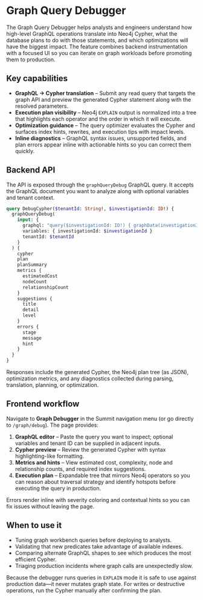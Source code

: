 # Graph Query Debugger

The Graph Query Debugger helps analysts and engineers understand how high-level GraphQL operations translate into Neo4j Cypher,
what the database plans to do with those statements, and which optimizations will have the biggest impact. The feature combines
backend instrumentation with a focused UI so you can iterate on graph workloads before promoting them to production.

## Key capabilities

- **GraphQL → Cypher translation** – Submit any read query that targets the graph API and preview the generated Cypher statement
  along with the resolved parameters.
- **Execution plan visibility** – Neo4j `EXPLAIN` output is normalized into a tree that highlights each operator and the order in
  which it will execute.
- **Optimization guidance** – The query optimizer evaluates the Cypher and surfaces index hints, rewrites, and execution tips with
  impact levels.
- **Inline diagnostics** – GraphQL syntax issues, unsupported fields, and plan errors appear inline with actionable hints so you
  can correct them quickly.

## Backend API

The API is exposed through the `graphQueryDebug` GraphQL query. It accepts the GraphQL document you want to analyze along with
optional variables and tenant context.

```graphql
query DebugCypher($tenantId: String!, $investigationId: ID!) {
  graphQueryDebug(
    input: {
      graphql: "query($investigationId: ID!) { graphData(investigationId: $investigationId) { nodeCount edgeCount } }"
      variables: { investigationId: $investigationId }
      tenantId: $tenantId
    }
  ) {
    cypher
    plan
    planSummary
    metrics {
      estimatedCost
      nodeCount
      relationshipCount
    }
    suggestions {
      title
      detail
      level
    }
    errors {
      stage
      message
      hint
    }
  }
}
```

Responses include the generated Cypher, the Neo4j plan tree (as JSON), optimization metrics, and any diagnostics collected during
parsing, translation, planning, or optimization.

## Frontend workflow

Navigate to **Graph Debugger** in the Summit navigation menu (or go directly to `/graph/debug`). The page provides:

1. **GraphQL editor** – Paste the query you want to inspect; optional variables and tenant ID can be supplied in adjacent inputs.
2. **Cypher preview** – Review the generated Cypher with syntax highlighting-like formatting.
3. **Metrics and hints** – View estimated cost, complexity, node and relationship counts, and required index suggestions.
4. **Execution plan** – Expandable tree that mirrors Neo4j operators so you can reason about traversal strategy and identify
   hotspots before executing the query in production.

Errors render inline with severity coloring and contextual hints so you can fix issues without leaving the page.

## When to use it

- Tuning graph workbench queries before deploying to analysts.
- Validating that new predicates take advantage of available indexes.
- Comparing alternate GraphQL shapes to see which produces the most efficient Cypher.
- Triaging production incidents where graph calls are unexpectedly slow.

Because the debugger runs queries in `EXPLAIN` mode it is safe to use against production data—it never mutates graph state. For
writes or destructive operations, run the Cypher manually after confirming the plan.
